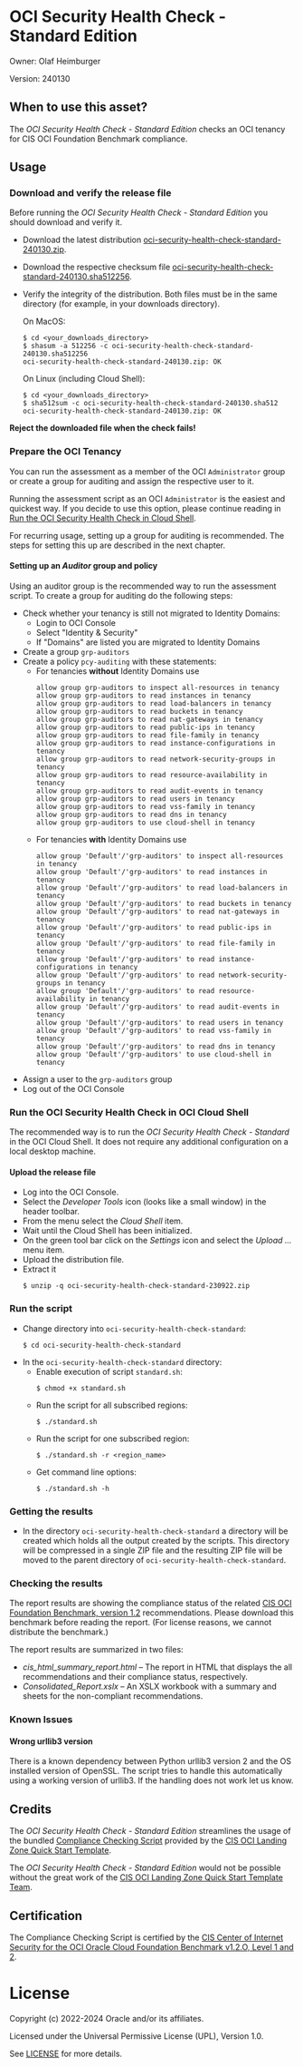 # OCI Security Health Check - Standard Edition

Owner: Olaf Heimburger

Version: 240130

## When to use this asset?

The *OCI Security Health Check - Standard Edition* checks an OCI tenancy for CIS OCI Foundation Benchmark compliance.

## Usage

### Download and verify the release file

Before running the *OCI Security Health Check - Standard Edition* you should download and verify it.

  - Download the latest distribution [oci-security-health-check-standard-240130.zip](https://github.com/oracle-devrel/technology-engineering/releases/download/oci-security-health-check-std-240130/oci-security-health-check-standard-240130.zip).
  - Download the respective checksum file [oci-security-health-check-standard-240130.sha512256](https://github.com/oracle-devrel/technology-engineering/releases/download/oci-security-health-check-std-240130/oci-security-health-check-standard-240130.sha512256).
  - Verify the integrity of the distribution. Both files must be in the same directory (for example, in your downloads directory).

    On MacOS:
    ```
    $ cd <your_downloads_directory>
    $ shasum -a 512256 -c oci-security-health-check-standard-240130.sha512256
    oci-security-health-check-standard-240130.zip: OK
    ```

    On Linux (including Cloud Shell):
    ```
    $ cd <your_downloads_directory>
    $ sha512sum -c oci-security-health-check-standard-240130.sha512
    oci-security-health-check-standard-240130.zip: OK
    ```

**Reject the downloaded file when the check fails!**

### Prepare the OCI Tenancy

You can run the assessment as a member of the OCI `Administrator` group or
create a group for auditing and assign the respective user to it.

Running the assessment script as an OCI `Administrator` is the easiest and
quickest way. If you decide to use this option, please continue reading in
[Run the OCI Security Health Check in Cloud Shell](#run-the-oci-security-health-check-in-cloud-shell).

For recurring usage, setting up a group for auditing is recommended. The
steps for setting this up are described in the next chapter.

#### Setting up an *Auditor* group and policy


Using an auditor group is the recommended way to run the assessment script.
To create a group for auditing do the following steps:

  - Check whether your tenancy is still not migrated to Identity Domains:
    - Login to OCI Console
    - Select "Identity & Security"
    - If "Domains" are listed you are migrated to Identity Domains
  - Create a group `grp-auditors`
  - Create a policy `pcy-auditing` with these statements:
    - For tenancies **without** Identity Domains use
      ```
      allow group grp-auditors to inspect all-resources in tenancy
      allow group grp-auditors to read instances in tenancy
      allow group grp-auditors to read load-balancers in tenancy
      allow group grp-auditors to read buckets in tenancy
      allow group grp-auditors to read nat-gateways in tenancy
      allow group grp-auditors to read public-ips in tenancy
      allow group grp-auditors to read file-family in tenancy
      allow group grp-auditors to read instance-configurations in tenancy
      allow group grp-auditors to read network-security-groups in tenancy
      allow group grp-auditors to read resource-availability in tenancy
      allow group grp-auditors to read audit-events in tenancy
      allow group grp-auditors to read users in tenancy
      allow group grp-auditors to read vss-family in tenancy
      allow group grp-auditors to read dns in tenancy
      allow group grp-auditors to use cloud-shell in tenancy
      ```
    - For tenancies **with** Identity Domains use
      ```
      allow group 'Default'/'grp-auditors' to inspect all-resources in tenancy
      allow group 'Default'/'grp-auditors' to read instances in tenancy
      allow group 'Default'/'grp-auditors' to read load-balancers in tenancy
      allow group 'Default'/'grp-auditors' to read buckets in tenancy
      allow group 'Default'/'grp-auditors' to read nat-gateways in tenancy
      allow group 'Default'/'grp-auditors' to read public-ips in tenancy
      allow group 'Default'/'grp-auditors' to read file-family in tenancy
      allow group 'Default'/'grp-auditors' to read instance-configurations in tenancy
      allow group 'Default'/'grp-auditors' to read network-security-groups in tenancy
      allow group 'Default'/'grp-auditors' to read resource-availability in tenancy
      allow group 'Default'/'grp-auditors' to read audit-events in tenancy
      allow group 'Default'/'grp-auditors' to read users in tenancy
      allow group 'Default'/'grp-auditors' to read vss-family in tenancy
      allow group 'Default'/'grp-auditors' to read dns in tenancy
      allow group 'Default'/'grp-auditors' to use cloud-shell in tenancy
      ```
  - Assign a user to the `grp-auditors` group
  - Log out of the OCI Console

### Run the OCI Security Health Check in OCI Cloud Shell

The recommended way is to run the *OCI Security Health Check - Standard* in the OCI Cloud Shell. It does not require any additional configuration on a local desktop machine.

#### Upload the release file

  - Log into the OCI Console.
  - Select the *Developer Tools* icon (looks like a small window) in the header toolbar.
  - From the menu select the *Cloud Shell* item.
  - Wait until the Cloud Shell has been initialized.
  - On the green tool bar click on the *Settings* icon and select the *Upload ...* menu item.
  - Upload the distribution file.
  - Extract it
    ```
    $ unzip -q oci-security-health-check-standard-230922.zip
    ```

### Run the script
  - Change directory into `oci-security-health-check-standard`:
    ```
    $ cd oci-security-health-check-standard
    ```
  - In the `oci-security-health-check-standard` directory:
    - Enable execution of script `standard.sh`:
      ```
      $ chmod +x standard.sh
      ```
    - Run the script for all subscribed regions:
      ```
      $ ./standard.sh
      ```
    - Run the script for one subscribed region:
      ```
      $ ./standard.sh -r <region_name>
      ```
    - Get command line options:
      ```
      $ ./standard.sh -h
      ```

### Getting the results
  - In the directory `oci-security-health-check-standard` a directory will be created which
    holds all the output created by the scripts. This directory will be
    compressed in a single ZIP file and the resulting ZIP file will be moved to
    the parent directory of `oci-security-health-check-standard`.

### Checking the results

The report results are showing the compliance status of the related [CIS OCI Foundation Benchmark, version 1.2](https://www.cisecurity.org/benchmark/Oracle_Cloud) recommendations. Please download this benchmark before reading the report. (For license reasons, we cannot distribute the benchmark.)

The report results are summarized in two files:
- *cis_html_summary_report.html* &ndash; The report in HTML that displays the all recommendations and their compliance status, respectively.
- *Consolidated_Report.xslx* &ndash; An XSLX workbook with a summary and sheets for the non-compliant recommendations.

### Known Issues

#### Wrong urllib3 version

There is a known dependency between Python urllib3 version 2 and the OS installed version of OpenSSL. The script tries to handle this automatically using a working version of urllib3. If the handling does not work let us know.

## Credits

The *OCI Security Health Check - Standard Edition* streamlines the usage of the bundled [Compliance Checking Script](https://github.com/oracle-quickstart/oci-cis-landingzone-quickstart/blob/main/compliance-script.md) provided by the [CIS OCI Landing Zone Quick Start Template](https://github.com/oracle-quickstart/oci-cis-landingzone-quickstart).

The *OCI Security Health Check - Standard Edition* would not be possible without the great work of the [CIS OCI Landing Zone Quick Start Template Team](https://github.com/oracle-quickstart/oci-cis-landingzone-quickstart/graphs/contributors).

## Certification

The Compliance Checking Script is certified by the [CIS Center of Internet Security for the OCI Oracle Cloud Foundation Benchmark v1.2.O, Level 1 and 2](https://www.cisecurity.org/partner/oracle).

# License

Copyright (c) 2022-2024 Oracle and/or its affiliates.

Licensed under the Universal Permissive License (UPL), Version 1.0.

See [LICENSE](https://github.com/oracle-devrel/technology-engineering/blob/folder-structure/LICENSE) for more details.
